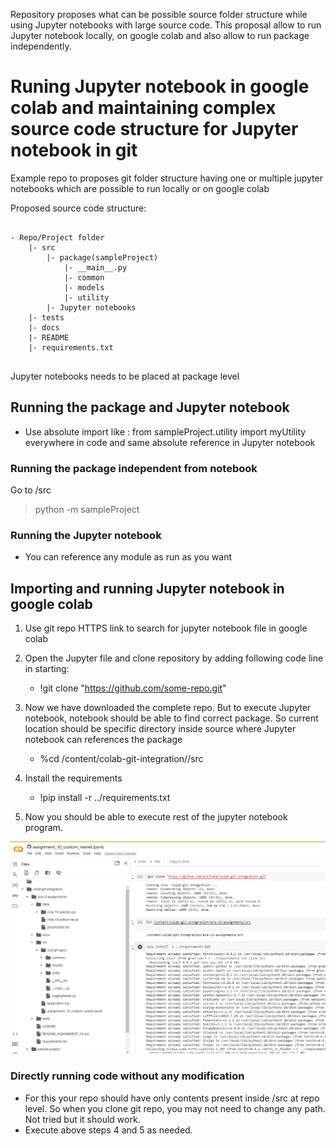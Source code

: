 Repository proposes what can be possible source folder structure while using Jupyter notebooks with large source code.
This proposal allow to run Jupyter notebook locally, on google colab and also allow to run package independently. 

# Runing Jupyter notebook in google colab and maintaining complex source code structure for Jupyter notebook in git
Example repo to proposes git folder structure having one or multiple jupyter notebooks which are possible to run locally or on google colab

Proposed source code structure:

```console

- Repo/Project folder
    |- src
        |- package(sampleProject)
            |- __main__.py
            |- common
            |- models
            |- utility
        |- Jupyter notebooks
    |- tests
    |- docs
    |- README
    |- requirements.txt


```


Jupyter notebooks needs to be placed at package level 

## Running the package and Jupyter notebook 

- Use absolute import like : from sampleProject.utility import myUtility everywhere in code and same absolute reference in Jupyter notebook


### Running the package independent from notebook 

Go to /src

> python -m sampleProject


### Running the Jupyter notebook

- You can reference any module as run as you want


## Importing and running Jupyter notebook in google colab

1. Use git repo HTTPS link to search for jupyter notebook file in google colab
2. Open the Jupyter file and clone repository by adding following code line in starting:
    - !git clone "https://github.com/some-repo.git"
3. Now we have downloaded the complete repo. But to execute Jupyter notebook, notebook should be able to find correct package. So current location should be specific directory inside source where Jupyter notebook can references the package
    - %cd /content/colab-git-integration/<repo-name>/src

4. Install the requirements 
    - !pip install -r ../requirements.txt

5. Now you should be able to execute rest of the jupyter notebook program.

![Example execution screenshot](./execution-screenshot.png)

### Directly running code without any modification 

- For this your repo should have only contents present inside /src at repo level. So when you clone git repo, you may not need to change any path. Not tried but it should work.
- Execute above steps 4 and 5 as needed.


